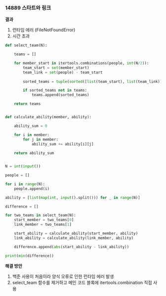 ### 14889 스타트와 링크
**결과**
1. 런타임 에러 (FileNotFoundError)
2. 시간 초과  


```python
def select_team(N):

    teams = []

    for member_start in itertools.combinations(people, int(N/2)):
        team_start = set(member_start)
        team_link = set(people) - team_start
    
        sorted_teams = tuple(sorted([list(team_start), list(team_link)]))

        if sorted_teams not in teams:
            teams.append(sorted_teams)

    return teams


def calculate_ability(member, ability):

    ability_sum = 0

    for i in member:
        for j in member:
            ability_sum += ability[i][j]
    
    return ability_sum


N = int(input())

people = []

for i in range(N):
    people.append(i)

ability = [list(map(int, input().split())) for _ in range(N)]

difference = []

for two_teams in select_team(N):
    start_member = two_teams[0]
    link_member = two_teams[1]

    start_ability = calculate_ability(start_member, ability)
    link_ability = calculate_ability(link_member, ability)

    difference.append(abs(start_ability - link_ability))

print(min(difference))
```
**해결 방안**
1. 백준 사용이 처음이라 양식 오류로 인한 런타임 에러 발생
2. select_team 함수를 제거하고 메인 코드 블록에 itertools.combination 직접 사용